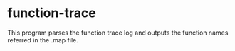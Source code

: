# function-trace
This program parses the function trace log and outputs the function names referred in the .map file.
